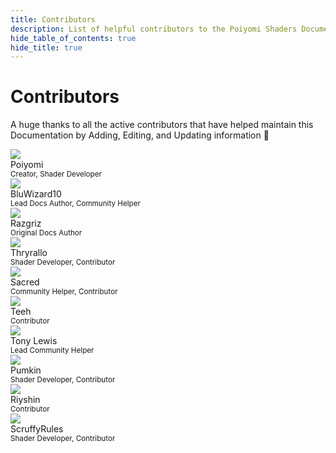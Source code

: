 ```yaml
---
title: Contributors
description: List of helpful contributors to the Poiyomi Shaders Documentation.
hide_table_of_contents: true
hide_title: true
---
```


<div style={{textAlign: 'center'}}>

# Contributors

A huge thanks to all the active contributors that have helped maintain this Documentation by Adding, Editing, and Updating information 💙

</div>

<div class="avatar avatar--vertical" style={{margin: '20px'}}>
    <a
        class="avatar__photo-link avatar__photo avatar__photo--xl"
        href="https://github.com/poiyomi">
        <img
        src="https://github.com/poiyomi.png" />
    </a>
    <div class="avatar__intro">
        <div class="avatar__name" style={{marginTop: '5px'}}>Poiyomi</div>
        <small class="avatar__subtitle">
            Creator, Shader Developer
        </small>
    </div>
</div>

<div class="avatar avatar--vertical" style={{margin: '20px'}}>
    <a
        class="avatar__photo-link avatar__photo avatar__photo--xl"
        href="https://github.com/BluWizard10">
        <img
        src="https://github.com/BluWizard10.png" />
    </a>
    <div class="avatar__intro">
        <div class="avatar__name" style={{marginTop: '5px'}}>BluWizard10</div>
        <small class="avatar__subtitle">
            Lead Docs Author, Community Helper
        </small>
    </div>
</div>

<div class="avatar avatar--vertical" style={{margin: '20px'}}>
    <a
        class="avatar__photo-link avatar__photo avatar__photo--xl"
        href="https://github.com/rrazgriz">
        <img
        src="https://github.com/rrazgriz.png" />
    </a>
    <div class="avatar__intro">
        <div class="avatar__name" style={{marginTop: '5px'}}>Razgriz</div>
        <small class="avatar__subtitle">
            Original Docs Author
        </small>
    </div>
</div>

<div class="avatar avatar--vertical" style={{margin: '20px'}}>
    <a
        class="avatar__photo-link avatar__photo avatar__photo--xl"
        href="https://github.com/Thryrallo">
        <img
        src="https://github.com/Thryrallo.png" />
    </a>
    <div class="avatar__intro">
        <div class="avatar__name" style={{marginTop: '5px'}}>Thryrallo</div>
        <small class="avatar__subtitle">
            Shader Developer, Contributor
        </small>
    </div>
</div>

<div class="avatar avatar--vertical" style={{margin: '20px'}}>
    <a
        class="avatar__photo-link avatar__photo avatar__photo--xl"
        href="https://github.com/sacred0">
        <img
        src="https://github.com/sacred0.png" />
    </a>
    <div class="avatar__intro">
        <div class="avatar__name" style={{marginTop: '5px'}}>Sacred</div>
        <small class="avatar__subtitle">
            Community Helper, Contributor
        </small>
    </div>
</div>

<div class="avatar avatar--vertical" style={{margin: '20px'}}>
    <a
        class="avatar__photo-link avatar__photo avatar__photo--xl"
        href="https://github.com/teehzero">
        <img
        src="https://github.com/teehzero.png" />
    </a>
    <div class="avatar__intro">
        <div class="avatar__name" style={{marginTop: '5px'}}>Teeh</div>
        <small class="avatar__subtitle">
            Contributor
        </small>
    </div>
</div>

<div class="avatar avatar--vertical" style={{margin: '20px'}}>
    <a
        class="avatar__photo-link avatar__photo avatar__photo--xl"
        href="https://github.com/slord399">
        <img
        src="https://github.com/slord399.png" />
    </a>
    <div class="avatar__intro">
        <div class="avatar__name" style={{marginTop: '5px'}}>Tony Lewis</div>
        <small class="avatar__subtitle">
            Lead Community Helper
        </small>
    </div>
</div>

<div class="avatar avatar--vertical" style={{margin: '20px'}}>
    <a
        class="avatar__photo-link avatar__photo avatar__photo--xl"
        href="https://github.com/rurre">
        <img
        src="https://github.com/rurre.png" />
    </a>
    <div class="avatar__intro">
        <div class="avatar__name" style={{marginTop: '5px'}}>Pumkin</div>
        <small class="avatar__subtitle">
            Shader Developer, Contributor
        </small>
    </div>
</div>

<div class="avatar avatar--vertical" style={{margin: '20px'}}>
    <a
        class="avatar__photo-link avatar__photo avatar__photo--xl"
        href="https://github.com/Riyshin">
        <img
        src="https://github.com/Riyshin.png" />
    </a>
    <div class="avatar__intro">
        <div class="avatar__name" style={{marginTop: '5px'}}>Riyshin</div>
        <small class="avatar__subtitle">
            Contributor
        </small>
    </div>
</div>

<div class="avatar avatar--vertical" style={{margin: '20px'}}>
    <a
        class="avatar__photo-link avatar__photo avatar__photo--xl"
        href="https://github.com/ScruffyRules">
        <img
        src="https://github.com/ScruffyRules.png" />
    </a>
    <div class="avatar__intro">
        <div class="avatar__name" style={{marginTop: '5px'}}>ScruffyRules</div>
        <small class="avatar__subtitle">
            Shader Developer, Contributor
        </small>
    </div>
</div>